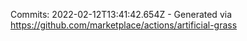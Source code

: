 Commits: 2022-02-12T13:41:42.654Z - Generated via https://github.com/marketplace/actions/artificial-grass
<br>
